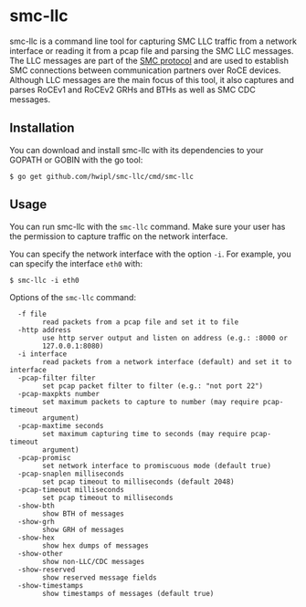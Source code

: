 # smc-llc

smc-llc is a command line tool for capturing SMC LLC traffic from a network
interface or reading it from a pcap file and parsing the SMC LLC messages. The
LLC messages are part of the
[SMC protocol](https://www.rfc-editor.org/info/rfc7609) and are used to
establish SMC connections between communication partners over RoCE devices.
Although LLC messages are the main focus of this tool, it also captures and
parses RoCEv1 and RoCEv2 GRHs and BTHs as well as SMC CDC messages.

## Installation

You can download and install smc-llc with its dependencies to your GOPATH or
GOBIN with the go tool:

```console
$ go get github.com/hwipl/smc-llc/cmd/smc-llc
```

## Usage

You can run smc-llc with the `smc-llc` command. Make sure your user has the
permission to capture traffic on the network interface.

You can specify the network interface with the option `-i`. For example, you
can specify the interface `eth0` with:

```console
$ smc-llc -i eth0
```

Options of the `smc-llc` command:

```
  -f file
        read packets from a pcap file and set it to file
  -http address
        use http server output and listen on address (e.g.: :8000 or
        127.0.0.1:8080)
  -i interface
        read packets from a network interface (default) and set it to interface
  -pcap-filter filter
        set pcap packet filter to filter (e.g.: "not port 22")
  -pcap-maxpkts number
        set maximum packets to capture to number (may require pcap-timeout
        argument)
  -pcap-maxtime seconds
        set maximum capturing time to seconds (may require pcap-timeout
        argument)
  -pcap-promisc
        set network interface to promiscuous mode (default true)
  -pcap-snaplen milliseconds
        set pcap timeout to milliseconds (default 2048)
  -pcap-timeout milliseconds
        set pcap timeout to milliseconds
  -show-bth
        show BTH of messages
  -show-grh
        show GRH of messages
  -show-hex
        show hex dumps of messages
  -show-other
        show non-LLC/CDC messages
  -show-reserved
        show reserved message fields
  -show-timestamps
        show timestamps of messages (default true)
```
